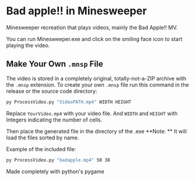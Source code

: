 # Bad apple!! in Minesweeper
Minesweeper recreation that plays videos, mainly the Bad Apple!! MV.

You can run Minesweeper.exe and click on the smiling face icon to start playing the video.

## Make Your Own `.mnsp` File
The video is stored in a completely original, totally-not-a-ZIP archive with the `.mnsp` extension.
To create your own `.mnsp` file run this command in the release or the source code directory:
```bash
py ProcessVideo.py "VideoPATH.mp4" WIDTH HEIGHT
```
Replace `YourVideo.mp4` with your video file.
And `WIDTH` and `HEIGHT` with Integers indicating the number of cells.

Then place the generated file in the directory of the .exe
**Note: ** It will load the files sorted by name.

Example of the included file:
```bash
py ProcessVideo.py "badapple.mp4" 50 38
```

Made completely with python's pygame
